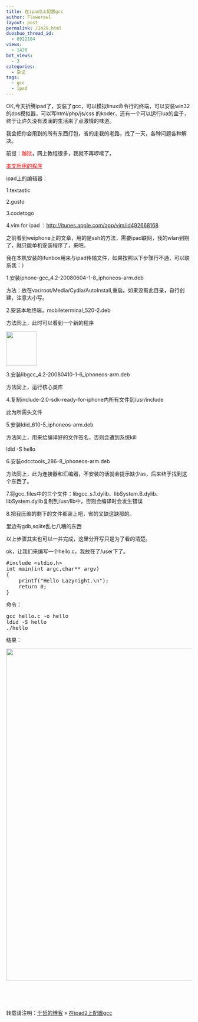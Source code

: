 ```yaml
---
title: 在ipad2上配置gcc
author: Flowerowl
layout: post
permalink: /2429.html
duoshuo_thread_id:
  - 6922184
views:
  - 1420
bot_views:
  - 3
categories:
  - 杂记
tags:
  - gcc
  - ipad
---
```

  
OK,今天折腾ipad了，安装了gcc，可以模拟linux命令行的终端，可以安装win32的dos模拟器，可以写html/php/js/css 的koder，还有一个可以运行lua的盒子，终于让许久没有波澜的生活来了点激情的味道。

我会把你会用到的所有东西打包，省的走我的老路，找了一天，各种问题各种解决。

前提：<span style="color: #ff0000;">越狱</span>，网上教程很多，我就不再啰嗦了。

<span style="color: #ff0000;"><a href="http://dl.vmall.com/c0vn2z5ebn" target="_blank"><span style="color: #ff0000;">本文所用的程序</span></a></span>

ipad上的编辑器：

1.textastic

2.gusto

3.codetogo

4.vim for ipad ：<a href="http://itunes.apple.com/app/vim/id492668168" target="_blank">http://itunes.apple.com/app/vim/id492668168</a>

之前看到weiphone上的文章，用的是ssh的方法，需要ipad联网，我的wlan到期了，就只能单机安装程序了，来吧。

我在本机安装的ifunbox用来与ipad传输文件，如果按照以下步骤行不通，可以联系我：）

1.安装iphone-gcc\_4.2-20080604-1-8\_iphoneos-arm.deb

方法：放在var/root/Media/Cydia/AutoInstall,重启。如果没有此目录，自行创建，注意大小写。

2.安装本地终端，mobileterminal_520-2.deb

方法同上，此时可以看到一个新的程序

[<img class="alignnone size-full wp-image-2430" title="terminal" src="http://lazynight.me/wp-content/uploads/2012/08/terminal.jpg" alt="" width="82" height="92" />][1]

3.安装libgcc\_4.2-20080410-1-6\_iphoneos-arm.deb

方法同上，运行核心类库

4.复制include-2.0-sdk-ready-for-iphone内所有文件到/usr/include

此为所需头文件

5.安装ldid\_610-5\_iphoneos-arm.deb

方法同上，用来给编译好的文件签名，否则会遭到系统kill

ldid -S hello

6.安装odcctools\_286-8\_iphoneos-arm.deb

方法同上，此为连接器和汇编器，不安装的话就会提示缺少as，后来终于找到这个东西了。

7.将gcc\_files中的三个文件：libgcc\_s.1.dylib、libSystem.B.dylib、libSystem.dylib复制到/usr/lib中，否则会编译时会发生错误

8.把我压缩的剩下的文件都装上吧，省的又缺这缺那的。

里边有gdb,sqlite乱七八糟的东西

以上步骤其实也可以一并完成，这里分开写只是为了看的清楚。

ok，让我们来编写一个hello.c，我放在了/user下了。

<pre class="lang:default decode:true">#include &lt;stdio.h&gt;
int main(int argc,char** argv)
{
	printf("Hello Lazynight.\n");
	return 0;
}</pre>

命令：

<pre class="lang:default decode:true">gcc hello.c -o hello
ldid -S hello
./hello</pre>

结果：

[<img class="alignnone size-full wp-image-2431" title="gcc" src="http://lazynight.me/wp-content/uploads/2012/08/gcc.jpg" alt="" width="677" height="900" />][2]

&nbsp;

&nbsp;

转载请注明：[于哲的博客][3] &raquo; [在ipad2上配置gcc][4]

 [1]: http://lazynight.me/wp-content/uploads/2012/08/terminal.jpg
 [2]: http://lazynight.me/wp-content/uploads/2012/08/gcc.jpg
 [3]: http://lazynight.me
 [4]: http://lazynight.me/2429.html